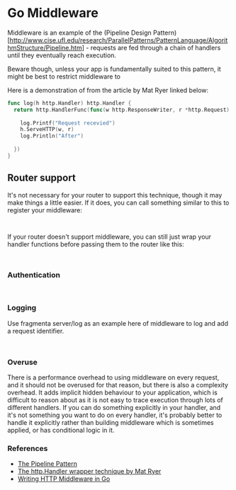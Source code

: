 # Go Middleware

Middleware is an example of the (Pipeline Design Pattern)[http://www.cise.ufl.edu/research/ParallelPatterns/PatternLanguage/AlgorithmStructure/Pipeline.htm] - requests are fed through a chain of handlers until they eventually reach execution. 

Beware though, unless your app is fundamentally suited to this pattern, it might be best to restrict middleware to 

Here is a demonstration of from the article by Mat Ryer linked below:

```go
func log(h http.Handler) http.Handler {
  return http.HandlerFunc(func(w http.ResponseWriter, r *http.Request) {
    
    log.Printf("Request recevied")
    h.ServeHTTP(w, r) 
    log.Println("After")
  
  })
}
```

## Router support 

It's not necessary for your router to support this technique, though it may make things a little easier. If it does, you can call something similar to this to register your middleware:

```go 
  
```

If your router doesn't support middleware, you can still just wrap your handler functions before passing them to the router like this:

```go 
  
```

### Authentication 


```go 
  
```


### Logging 

Use fragmenta server/log as an example here of middleware to log and add a request identifier. 

```go 
  
```

### Overuse

There is a performance overhead to using middleware on every request, and it should not be overused for that reason, but there is also a complexity overhead. It adds implicit hidden behaviour to your application, which is difficult to reason about as it is not easy to trace execution through lots of different handlers. If you can do something explicitly in your handler, and it's not something you want to do on every handler, it's probably better to handle it explicitly rather than building middleware which is sometimes applied, or has conditional logic in it. 


### References 

* [The Pipeline Pattern](http://www.cise.ufl.edu/research/ParallelPatterns/PatternLanguage/AlgorithmStructure/Pipeline.htm)
* [The http.Handler wrapper technique by Mat Ryer](https://medium.com/@matryer/the-http-handler-wrapper-technique-in-golang-updated-bc7fbcffa702)
* [Writing HTTP Middleware in Go](https://justinas.org/writing-http-middleware-in-go)